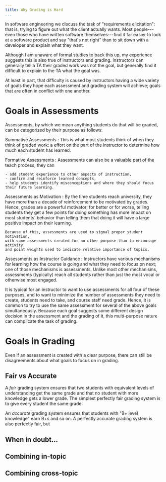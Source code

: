 ```yaml
---
title: Why Grading is Hard
...
```


In software engineering we discuss the task of "requirements elicitation":
that is, trying to figure out what the client actually wants.
Most people---even those who have written software themselves---find it far easier to look at a software product and say "that's not right"
than to sit down with a developer and explain what they want.

Although I am unaware of formal studies to back this up,
my experience suggests this is also true of instructors and grading.
Instructors can generally tell a TA their graded work was not the goal,
but generally find it difficult to explain to the TA what the goal was.

At least in part, that difficulty is caused by instructors having a wide variety of goals they hope each assessment and grading system will achieve; goals that are often in conflict with one another.

# Goals in Assessments

Assessments, by which we mean anything students do that will be graded, can be categorized by their purpose as follows:

Summative Assessments
:   This is what most students think of when they think of graded work:
    a effort on the part of the instructor to determine how much each student has learned.

Formative Assessments
:   Assessments can also be a valuable part of the teach process;
    they can 
    
    - add student experience to other aspects of instruction,
    - confirm and reinforce learned concepts,
    - help students identify misconceptions and where they should focus their future learning.
    
Assessments as Motivation
:   By the time students reach university, they have more than a decade of reinforcement to be motivated by grades.
    Hence, grades are a powerful motivator: for better or for worse, telling students they get a few points for doing something has more impact on most students' behavior
    than telling them that doing it will have a large positive impact on their learning.
    
    Because of this, assessments are used to signal proper student motivation,
    with some assessments created for no other purpose than to encourage activity
    and point weights used to indicate relative importance of topics.

Assessments as Instructor Guidance
:   Instructors have various mechanisms for learning how the course is going and what they need to focus on next;
    one of those mechanisms is assessments.
    Unlike most other mechanisms, assessments (typically) reach all students rather than just the most vocal or otherwise most engaged.

It is typical for an instructor to want to use assessments for all four of these purposes,
and to want to minimize the number of assessments they need to create, students need to take, and course staff need grade.
Hence, it is common to try to use the same assessment for several of the above goals simultaneously.
Because each goal suggests some different design decision in the assessment and the grading of it,
this multi-purpose nature can complicate the task of grading.

# Goals in Grading

Even if an assessment is created with a clear purpose, there can still be disagreements about what goals to focus on in grading.

## Fair vs Accurate

A *fair* grading system ensures that two students with equivalent levels of understanding get the same grade
and that no student with more knowledge gets a lower grade.
The simplest perfectly fair grading system is to give every student the same grade.

An *accurate* grading system ensures that students with "B+ level knowledge" earn B+s and so on.
A perfectly accurate grading system is also perfectly fair,
but 

## When in doubt...

## Combining in-topic

## Combining cross-topic

